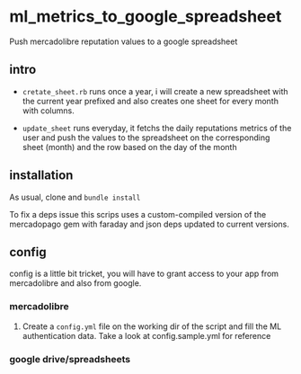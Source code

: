 # ml_metrics_to_google_spreadsheet

Push mercadolibre reputation values to a google spreadsheet

## intro 


- `cretate_sheet.rb` runs once a year, i will create a new spreadsheet with the current year prefixed and also creates one sheet for every month with columns. 

- `update_sheet` runs everyday, it fetchs the daily reputations metrics of the user and push the values to the spreadsheet on the corresponding sheet (month) and the row based on the day of the month

## installation 

As usual, clone and `bundle install` 

To fix a deps issue this scrips uses a custom-compiled version of the mercadopago gem
with faraday and json deps updated to current versions. 


## config 

config is a little bit tricket, you will have to grant access to your app from mercadolibre and also from google. 

### mercadolibre 

1. Create a `config.yml` file on the working dir of the script and fill the ML authentication data. Take a look at config.sample.yml for reference 


### google drive/spreadsheets












  
